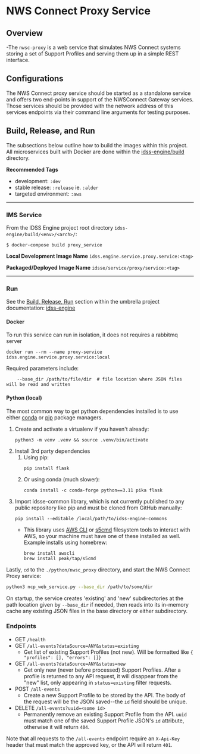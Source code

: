 # NWS Connect Proxy Service

## Overview
-The `nwsc-proxy` is a web service that simulates NWS Connect systems storing a set of Support Profiles and serving them up in a simple REST interface.

## Configurations
The NWS Connect proxy service should be started as a standalone service and offers two end-points in support of the NWSConnect Gateway services. Those services should be provided with the network address of this services endpoints via their command line arguments for testing purposes.


## Build, Release, and Run
The subsections below outline how to build the images within this project. All microservices built with Docker are done within the
[idss-engine/build](https://github.com/NOAA-GSL/idss-engine/build/) directory.

**Recommended Tags**
- development: `:dev`
- stable release: `:release` ie. `:alder`
- targeted environment: `:aws`

---
### IMS Service
From the IDSS Engine project root directory `idss-engine/build/<env>/<arch>/`:

`$ docker-compose build proxy_service`

**Local Development Image Name** `idss.engine.service.proxy.service:<tag>`

**Packaged/Deployed Image Name** `idsse/service/proxy/service:<tag>`

---

### Run

See the [Build, Release, Run](https://github.com/NOAA-GSL/idss-engine/blob/main/README.md#running-idss-engine) section within the umbrella project documentation: [idss-engine](https://github.com/NOAA-GSL/idss-engine)

#### Docker

To run this service can run in isolation, it does not requires a rabbitmq server

```
docker run --rm --name proxy-service idss.engine.service.proxy.service:local
```

Required parameters include:
```
    --base_dir /path/to/file/dir  # file location where JSON files will be read and written
```
#### Python (local)

The most common way to get python dependencies installed is to use either [conda](https://docs.conda.io/projects/conda/en/latest/user-guide/install/index.html#installing-conda-on-a-system-that-has-other-python-installations-or-packages) or [pip](https://packaging.python.org/en/latest/tutorials/installing-packages/) package managers.

1. Create and activate a virtualenv if you haven't already:
    ```
    python3 -m venv .venv && source .venv/bin/activate
    ```
2. Install 3rd party dependencies
   1. Using pip:
        ```
        pip install flask
        ```
    1. Or using conda (much slower):
        ```
        conda install -c conda-forge python==3.11 pika flask
        ```
3. Import idsse-common library, which is not currently published to any public repository like pip and must be cloned from GitHub manually:
    ```
    pip install --editable /local/path/to/idss-engine-commons
    ```
    - This library uses [AWS CLI](https://docs.aws.amazon.com/cli/latest/userguide/getting-started-install.html) or [s5cmd](https://github.com/peak/s5cmd/blob/master/README.md#installation) filesystem tools to interact with AWS, so your machine must have one of these installed as well. Example installs using homebrew:
        ```
        brew install awscli
        brew install peak/tap/s5cmd
        ```

Lastly, `cd` to the `./python/nwsc_proxy` directory, and start the NWS Connect Proxy service:
```sh
python3 ncp_web_service.py --base_dir /path/to/some/dir
```

On startup, the service creates 'existing' and 'new' subdirectories at the path location given by `--base_dir` if needed, then reads into its in-memory cache any existing JSON files in the base directory or either subdirectory.

### Endpoints
- GET `/health`
- GET `/all-events?dataSource=ANY&status=existing`
  - Get list of existing Support Profiles (not new). Will be formatted like `{ "profiles": [], "errors": []}`
- GET `/all-events?dataSource=ANY&status=new`
  - Get only new (never before processed) Support Profiles. After a profile is returned to any API request, it will disappear from the "new" list, only appearing in `status=existing` filter requests.
- POST `/all-events`
  - Create a new Support Profile to be stored by the API. The body of the request will be the JSON saved--the `id` field should be unique.
- DELETE `/all-events?uuid=<some id>`
  - Permanently remove an existing Support Profile from the API. `uuid` must match one of the saved Support Profile JSON's `id` attribute, otherwise it will return `404`.

Note that all requests to the `/all-events` endpoint require an `X-Api-Key` header that must match the approved key, or the API will return `401`.